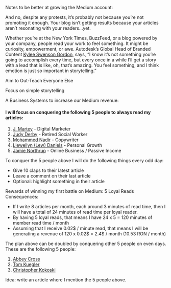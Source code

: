 Notes to be better at growing the Medium account:

And no, despite any protests, it’s probably not because you’re not promoting it enough. Your blog isn’t getting results because your articles aren’t resonating with your readers…yet.

Whether you’re at the New York Times, BuzzFeed, or a blog powered by your company, people read your work to feel something. It might be curiosity, empowerment, or awe. Autodesk’s Global Head of Branded Content [Kylee Swenson Gordon](https://medium.com/revisionmagazine/kylee-swenson-gordon-when-a-story-doesnt-perform-very-well-i-always-look-at-the-headline-1c7babd003ef), says, “I know it’s not something you’re going to accomplish every time, but every once in a while I’ll get a story with a lead that is like, oh, that’s amazing. You feel something, and I think emotion is just so important in storytelling.”

Aim to Out-Teach Everyone Else

Focus on simple storytelling

A Business Systems to increase our Medium revenue:
#### I will focus on conquering the following 5 people to always read my articles:
1. [J. Martey](https://blisses.medium.com) - Digital Marketer
2. [Judy Derby](https://medium.com/@derbyj946) - Retired Social Worker
3. [Mohammed Nadir](https://mohammednadir.medium.com) - Copywriter
4. [Llewellyn (Lew) Daniels](https://llewdaniels.medium.com) - Personal Growth
5. [Jamie Northrup](https://medium.com/@minimalisthustler) - Online Business / Passive Income

To conquer the 5 people above I will do the following things every odd day:
- Give 10 claps to their latest article
- Leave a comment on their last article
- Optional: highlight something in their article


Rewards of winning my first battle on Medium: 5 Loyal Reads
Consequences:
- If I write 8 articles per month, each around 3 minutes of read time, then I will have a total of 24 minutes of read time per loyal reader.
- By having 5 loyal reads, that means I have 24 x 5 = 120 minutes of member read time / month
- Assuming that I receive 0.02$ / minute read, that means I will be generating a revenue of 120 x 0.02$ = 2.4$ / month (10.53 RON / month)


The plan above can be doubled by conquering other 5 people on even days. These are the following 5 people:
1. [Abbey Cross](https://medium.com/@across6786)
2. [Tom Kuegler](https://tomkuegler.medium.com)
3. [Christopher Kokoski](https://christopherkokoski.medium.com)




Idea:
write an article where I mention the 5 people above.